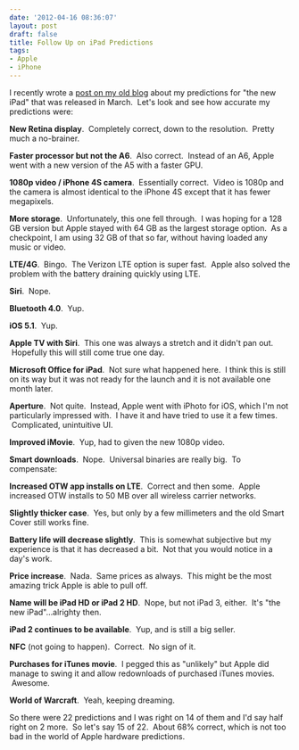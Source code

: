```yaml
---
date: '2012-04-16 08:36:07'
layout: post
draft: false
title: Follow Up on iPad Predictions
tags:
- Apple
- iPhone
---
```


I recently wrote a [post on my old blog](http://charlessieg.posterous.com/108547915) about my predictions for "the new iPad" that was released in March.  Let's look and see how accurate my predictions were:




**New Retina display**.  Completely correct, down to the resolution.  Pretty much a no-brainer.




**Faster processor but not the A6**.  Also correct.  Instead of an A6, Apple went with a new version of the A5 with a faster GPU.




**1080p video / iPhone 4S camera**.  Essentially correct.  Video is 1080p and the camera is almost identical to the iPhone 4S except that it has fewer megapixels.




**More storage**.  Unfortunately, this one fell through.  I was hoping for a 128 GB version but Apple stayed with 64 GB as the largest storage option.  As a checkpoint, I am using 32 GB of that so far, without having loaded any music or video.




**LTE/4G**.  Bingo.  The Verizon LTE option is super fast.  Apple also solved the problem with the battery draining quickly using LTE.




**Siri**.  Nope.




**Bluetooth 4.0**.  Yup.




**iOS 5.1**.  Yup.




**Apple TV with Siri**.  This one was always a stretch and it didn't pan out.  Hopefully this will still come true one day.




**Microsoft Office for iPad**.  Not sure what happened here.  I think this is still on its way but it was not ready for the launch and it is not available one month later.




**Aperture**.  Not quite.  Instead, Apple went with iPhoto for iOS, which I'm not particularly impressed with.  I have it and have tried to use it a few times.  Complicated, unintuitive UI.




**Improved iMovie**.  Yup, had to given the new 1080p video.




**Smart downloads**.  Nope.  Universal binaries are really big.  To compensate:




**Increased OTW app installs on LTE**.  Correct and then some.  Apple increased OTW installs to 50 MB over all wireless carrier networks.




**Slightly thicker case**.  Yes, but only by a few millimeters and the old Smart Cover still works fine.




**Battery life will decrease slightly**.  This is somewhat subjective but my experience is that it has decreased a bit.  Not that you would notice in a day's work.




**Price increase**.  Nada.  Same prices as always.  This might be the most amazing trick Apple is able to pull off.




**Name will be iPad HD or iPad 2 HD**.  Nope, but not iPad 3, either.  It's "the new iPad"…alrighty then.




**iPad 2 continues to be available**.  Yup, and is still a big seller.




**NFC** (not going to happen).  Correct.  No sign of it.




**Purchases for iTunes movie**.  I pegged this as "unlikely" but Apple did manage to swing it and allow redownloads of purchased iTunes movies.  Awesome.




**World of Warcraft**.  Yeah, keeping dreaming.




So there were 22 predictions and I was right on 14 of them and I'd say half right on 2 more.  So let's say 15 of 22.  About 68% correct, which is not too bad in the world of Apple hardware predictions.
